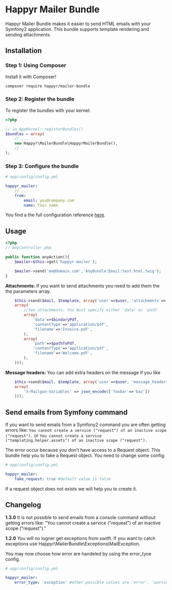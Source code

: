Happyr Mailer Bundle
==================================

Happyr Mailer Bundle makes it easier to send HTML emails with your Symfony2 application.
This bundle supports template rendering and sending attachments.



## Installation


### Step 1: Using Composer

Install it with Composer!

```bash
composer require happyr/mailer-bundle
```

### Step 2: Register the bundle

 To register the bundles with your kernel:

```php
<?php

// in AppKernel::registerBundles()
$bundles = array(
    // ...
    new Happyr\MailerBundle\HappyrMailerBundle(),
    // ...
);
```

### Step 3: Configure the bundle

``` yaml
# app/config/config.yml

happyr_mailer:
    // ...
    from:
        email: you@company.com
        name: Your name
```

You find a the full configuration reference [here][3].


## Usage

``` php
<?php
// AnyController.php

public function anyAction(){
    $mailer=$this->get('happyr.mailer');

    $mailer->send('me@domain.com','AnyBundle:Email:test.html.twig');
}

```

**Attachments:**
If you want to send attachments you need to add them the the parameters array.
``` php
    $this->send($mail, $template, array('user'=>$user, 'attachments'=>
	array(
		//two attachments. You must specify either 'data' or 'path'
		array(
			'data'=>$bindaryPdf,
		    'contentType'=>'application/pdf',
		    'filename'=>'Invoice.pdf',
		),
		array(
			'path'=>$pathToPdf,
		    'contentType'=>'application/pdf',
		    'filename'=>'Welcome.pdf',
		),
	)));

```

**Message headers:**
You can add extra headers on the message if you like
``` php
    $this->send($mail, $template, array('user'=>$user, 'message_headers'=>
	array(
		'X-Mailgun-Variables' => json_encode(['foobar'=>'baz'])		
	)));

```

## Send emails from Symfony command

If you want to send emails from a Symfony2 command you are often getting errors like:
 ```You cannot create a service ("request") of an inactive scope ("request").```
 or ```You cannot create a service ("templating.helper.assets") of an inactive scope ("request").```

The error occur because you don't have access to a Request object. This bundle help you to fake a Request object.
You need to change some config:

``` yaml
# app/config/config.yml

happyr_mailer:
    fake_request: true #default value is false
```

If a request object does not exists we will help you to create it.


## Changelog

**1.3.0**
It is not possible to send emails from a console command without getting errors like:
"You cannot create a service ("request") of an inactive scope ("request")."


**1.2.0**
You will no logner get exceptions from switft. If you want to catch exceptions use
Happyr\MailerBundle\Exceptions\MailException.

You may now choose how error are handeled by using the error_tyoe config.

``` yaml
# app/config/config.yml

happyr_mailer:
    error_type: 'exception' #other possible values are 'error', 'warning', 'notice' and 'none'
```


[1]: http://happyrecruiting.se
[2]: http://developer.happyr.se
[3]: http://developer.happyr.se/symfony2-bundles/happyr-mailer-bundle/configuration
